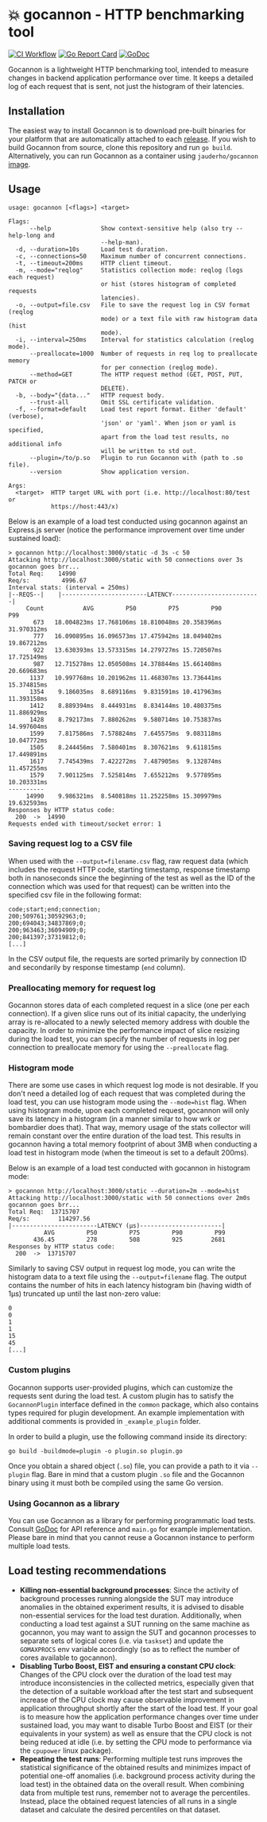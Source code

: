 # :boom: gocannon - HTTP benchmarking tool

[![CI Workflow](https://github.com/kffl/gocannon/workflows/CI/badge.svg)](https://github.com/kffl/gocannon/actions) [![Go Report Card](https://goreportcard.com/badge/github.com/kffl/gocannon)](https://goreportcard.com/report/github.com/kffl/gocannon) [![GoDoc](https://godoc.org/github.com/kffl/gocannon?status.svg)](https://godoc.org/github.com/kffl/gocannon)

Gocannon is a lightweight HTTP benchmarking tool, intended to measure changes in backend application performance over time. It keeps a detailed log of each request that is sent, not just the histogram of their latencies.

## Installation

The easiest way to install Gocannon is to download pre-built binaries for your platform that are automatically attached to each [release](https://github.com/kffl/gocannon/releases/). If you wish to build Gocannon from source, clone this repository and run `go build`. Alternatively, you can run Gocannon as a container using `jauderho/gocannon` [image](https://hub.docker.com/r/jauderho/gocannon).

## Usage

```
usage: gocannon [<flags>] <target>

Flags:
      --help              Show context-sensitive help (also try --help-long and
                          --help-man).
  -d, --duration=10s      Load test duration.
  -c, --connections=50    Maximum number of concurrent connections.
  -t, --timeout=200ms     HTTP client timeout.
  -m, --mode="reqlog"     Statistics collection mode: reqlog (logs each request)
                          or hist (stores histogram of completed requests
                          latencies).
  -o, --output=file.csv   File to save the request log in CSV format (reqlog
                          mode) or a text file with raw histogram data (hist
                          mode).
  -i, --interval=250ms    Interval for statistics calculation (reqlog mode).
      --preallocate=1000  Number of requests in req log to preallocate memory
                          for per connection (reqlog mode).
      --method=GET        The HTTP request method (GET, POST, PUT, PATCH or
                          DELETE).
  -b, --body="{data..."   HTTP request body.
      --trust-all         Omit SSL certificate validation.
  -f, --format=default    Load test report format. Either 'default' (verbose),
                          'json' or 'yaml'. When json or yaml is specified,
                          apart from the load test results, no additional info
                          will be written to std out.
      --plugin=/to/p.so   Plugin to run Gocannon with (path to .so file).
      --version           Show application version.

Args:
  <target>  HTTP target URL with port (i.e. http://localhost:80/test or
            https://host:443/x)
```

Below is an example of a load test conducted using gocannon against an Express.js server (notice the performance improvement over time under sustained load):

```
> gocannon http://localhost:3000/static -d 3s -c 50
Attacking http://localhost:3000/static with 50 connections over 3s
gocannon goes brr...
Total Req:    14990
Req/s:         4996.67
Interval stats: (interval = 250ms)
|--REQS--|    |------------------------LATENCY-------------------------|
     Count           AVG         P50         P75         P90         P99
       673   18.004823ms 17.768106ms 18.810048ms 20.358396ms 31.970312ms
       777   16.090895ms 16.096573ms 17.475942ms 18.049402ms 19.867212ms
       922   13.630393ms 13.573315ms 14.279727ms 15.720507ms 17.725149ms
       987   12.715278ms 12.050508ms 14.378844ms 15.661408ms 20.669683ms
      1137   10.997768ms 10.201962ms 11.468307ms 13.736441ms 15.374815ms
      1354    9.186035ms  8.689116ms  9.831591ms 10.417963ms 11.393158ms
      1412    8.889394ms  8.444931ms  8.834144ms 10.480375ms 11.886929ms
      1428    8.792173ms  7.880262ms  9.580714ms 10.753837ms 14.997604ms
      1599    7.817586ms  7.578824ms  7.645575ms  9.083118ms 10.047772ms
      1505    8.244456ms  7.580401ms  8.307621ms  9.611815ms 17.449891ms
      1617    7.745439ms  7.422272ms  7.487905ms  9.132874ms 11.457255ms
      1579    7.901125ms  7.525814ms  7.655212ms  9.577895ms 10.203331ms
----------
     14990    9.986321ms  8.540818ms 11.252258ms 15.309979ms 19.632593ms
Responses by HTTP status code:
  200  ->  14990
Requests ended with timeout/socket error: 1
```

### Saving request log to a CSV file

When used with the `--output=filename.csv` flag, raw request data (which includes the request HTTP code, starting timestamp, response timestamp both in nanoseconds since the beginning of the test as well as the ID of the connection which was used for that request) can be written into the specified csv file in the following format:

```
code;start;end;connection;
200;509761;30592963;0;
200;694043;34837869;0;
200;963463;36094909;0;
200;841397;37319812;0;
[...]
```

In the CSV output file, the requests are sorted primarily by connection ID and secondarily by response timestamp (`end` column).

### Preallocating memory for request log

Gocannon stores data of each completed request in a slice (one per each connection). If a given slice runs out of its initial capacity, the underlying array is re-allocated to a newly selected memory address with double the capacity. In order to minimize the performance impact of slice resizing during the load test, you can specify the number of requests in log per connection to preallocate memory for using the `--preallocate` flag.

### Histogram mode

There are some use cases in which request log mode is not desirable. If you don't need a detailed log of each request that was completed during the load test, you can use histogram mode using the `--mode=hist` flag. When using histogram mode, upon each completed request, gocannon will only save its latency in a histogram (in a manner similar to how wrk or bombardier does that). That way, memory usage of the stats collector will remain constant over the entire duration of the load test. This results in gocannon having a total memory footprint of about 3MB when conducting a load test in histogram mode (when the timeout is set to a default 200ms).

Below is an example of a load test conducted with gocannon in histogram mode:

```
> gocannon http://localhost:3000/static --duration=2m --mode=hist
Attacking http://localhost:3000/static with 50 connections over 2m0s
gocannon goes brr...
Total Req:  13715707
Req/s:        114297.56
|------------------------LATENCY (μs)-----------------------|
          AVG         P50         P75         P90         P99
       436.45         278         508         925        2681
Responses by HTTP status code:
  200  ->  13715707
```

Similarly to saving CSV output in request log mode, you can write the histogram data to a text file using the `--output=filename` flag. The output contains the number of hits in each latency histogram bin (having width of 1μs) truncated up until the last non-zero value:

```
0
0
1
1
15
45
[...]
```
### Custom plugins

Gocannon supports user-provided plugins, which can customize the requests sent during the load test. A custom plugin has to satisfy the `GocannonPlugin` interface defined in the `common` package, which also contains types required for plugin development. An example implementation with additional comments is provided in `_example_plugin` folder.

In order to build a plugin, use the following command inside its directory:

```
go build -buildmode=plugin -o plugin.so plugin.go
```

Once you obtain a shared object (`.so`) file, you can provide a path to it via `--plugin` flag. Bare in mind that a custom plugin `.so` file and the Gocannon binary using it must both be compiled using the same Go version.

### Using Gocannon as a library

You can use Gocannon as a library for performing programmatic load tests. Consult [GoDoc](https://godoc.org/github.com/kffl/gocannon) for API reference and `main.go` for example implementation. Please bare in mind that you cannot reuse a Gocannon instance to perform multiple load tests.

## Load testing recommendations

-   **Killing non-essential background processes**: Since the activity of background processes running alongside the SUT may introduce anomalies in the obtained experiment results, it is advised to disable non-essential services for the load test duration. Additionally, when conducting a load test against a SUT running on the same machine as gocannon, you may want to assign the SUT and gocannon processes to separate sets of logical cores (i.e. via `taskset`) and update the `GOMAXPROCS` env variable accordingly (so as to reflect the number of cores available to gocannon).
-   **Disabling Turbo Boost, EIST and ensuring a constant CPU clock**: Changes of the CPU clock over the duration of the load test may introduce inconsistencies in the collected metrics, especially given that the detection of a suitable workload after the test start and subsequent increase of the CPU clock may cause observable improvement in application throughput shortly after the start of the load test. If your goal is to measure how the application performance changes over time under sustained load, you may want to disable Turbo Boost and EIST (or their equivalents in your system) as well as ensure that the CPU clock is not being reduced at idle (i.e. by setting the CPU mode to performance via the `cpupower` linux package).
-   **Repeating the test runs**: Performing multiple test runs improves the statistical significance of the obtained results and minimizes impact of potential one-off anomalies (i.e. background process activity during the load test) in the obtained data on the overall result. When combining data from multiple test runs, remember not to average the percentiles. Instead, place the obtained request latencies of all runs in a single dataset and calculate the desired percentiles on that dataset.
